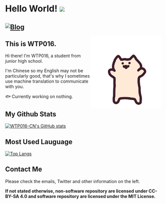 # Hello World! <img src="https://media.giphy.com/media/hvRJCLFzcasrR4ia7z/giphy.gif" width="25px">
[![Blog](https://img.shields.io/badge/blog-%40wtp016-red)](https://wtp016-cn.github.io)
---
<img align="right" alt="GIF" height="230px" src="https://raw.githubusercontent.com/TheZihanGu/TheZihanGu/master/img/HEAD.gif" />

## This is WTP016.

Hi there! I'm WTP016, a student from junior high school.


I'm Chinese so my English may not be particularly good, that's why I sometimes use machine translation to communicate with you.


🐟 Currently working on nothing.

## My Github Stats
[![WTP016-CN's GitHub stats](https://github-readme-stats.vercel.app/api?username=wtp016-cn&show_icons=true&theme=graywhite&count_private=true)](https://wtp016-cn.github.io)

## Most Used Lauguage
[![Top Langs](https://github-readme-stats.vercel.app/api/top-langs/?username=WTP016-CN&layout=compact)](https://github.com/wtp016-cn)

## Contact Me
Please check the emails, Twitter and other information on the left.

**If not stated otherwise, non-software repository are licensed under CC-BY-SA 4.0 and software repository are licensed under the MIT License.**
